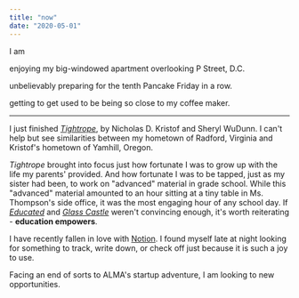 ```yaml
---
title: "now"
date: "2020-05-01"
---
```


I am

enjoying my big-windowed apartment overlooking P Street, D.C.

unbelievably preparing for the tenth Pancake Friday in a row.

getting to get used to be being so close to my coffee maker.

---

I just finished [_Tightrope_](https://www.penguinrandomhouse.com/books/588999/tightrope-by-nicholas-d-kristof-and-sheryl-wudunn/), by Nicholas D. Kristof and Sheryl WuDunn. I can't help but see similarities between my hometown of Radford, Virginia and Kristof's hometown of Yamhill, Oregon.

_Tightrope_ brought into focus just how fortunate I was to grow up with the life my parents' provided. And how fortunate I was to be tapped, just as my sister had been, to work on "advanced" material in grade school. While this "advanced" material amounted to an hour sitting at a tiny table in Ms. Thompson's side office, it was the most engaging hour of any school day. If [_Educated_](https://www.amazon.com/dp/B071RQXBH2/ref=dp-kindle-redirect?_encoding=UTF8&btkr=1) and [_Glass Castle_](https://www.amazon.com/Glass-Castle-Memoir-Jeannette-Walls-ebook/dp/B000OVLKMM/ref=tmm_kin_swatch_0?_encoding=UTF8&qid=&sr=) weren't convincing enough, it's worth reiterating - **education empowers**.

I have recently fallen in love with [Notion](https://notion.so). I found myself late at night looking for something to track, write down, or check off just because it is such a joy to use.

Facing an end of sorts to ALMA's startup adventure, I am looking to new opportunities.
